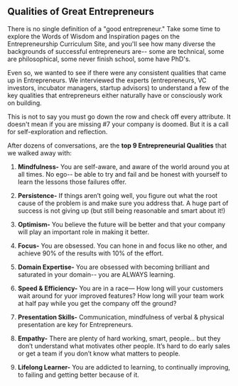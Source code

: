 ## Qualities of Great Entrepreneurs

There is no single definition of a "good entrepreneur." Take some time to explore the Words of Wisdom and Inspiration pages on the Entrepreneurship Curriculum Site, and you'll see how many diverse the backgrounds of successful entrepreneurs are-- some are technical, some are philosophical, some never finish school, some have PhD's. 

Even so, we wanted to see if there were any consistent qualities that came up in Entrepreneurs. We interviewed the experts (entrepreneurs, VC investors, incubator managers, startup advisors) to understand a few of the key qualities that entrepreneurs either naturally have or consciously work on building. 

This is not to say you must go down the row and check off every attribute. It doesn't mean if you are missing #7 your company is doomed. But it is a call for self-exploration and reflection. 

 After dozens of conversations, are the **top 9 Entrepreneurial Qualities** that we walked away with: 


1. **Mindfulness-** You are self-aware, and aware of the world around you at all times. No ego-- be able to try and fail and be honest with yourself to learn the lessons those failures offer. 

2. **Persistence-** If things aren’t going well, you figure out what the root cause of the problem is and make sure you address that. A huge part of success is not giving up (but still being reasonable and smart about it!) 

3. **Optimism-** You believe the future will be better and that your company will play an important role in making it better.

4. **Focus-**  You are obsessed. You can hone in and focus like no other, and achieve 90% of the results with 10% of the effort. 

5. **Domain Expertise-** You are obsessed with becoming brilliant and saturated in your domain-- you are ALWAYS learning.

6. **Speed & Efficiency-** You are in a race— How long will your customers wait around for yuor improved features? How long will your team work at half pay while you get the company off the ground?

7. **Presentation Skills-** Communication, mindfulness of verbal & physical presentation are key for Entrepreneurs.

8. **Empathy-** There are plenty of hard working, smart, people… but they don’t understand what motivates other people. It’s hard to do early sales or get a team if you don’t know what matters to people.

9. **Lifelong Learner-** You are addicted to learning, to continually improving, to failing and getting better because of it.
